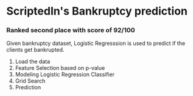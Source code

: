 # ScriptedIn's Bankruptcy prediction

### Ranked second place with score of 92/100

Given bankruptcy dataset, Logistic Regresssion is used to predict if the clients get bankrupted.

 1. Load the data
 2. Feature Selection based on p-value
 3. Modeling Logistic Regression Classifier
 4. Grid Search
 5. Prediction
